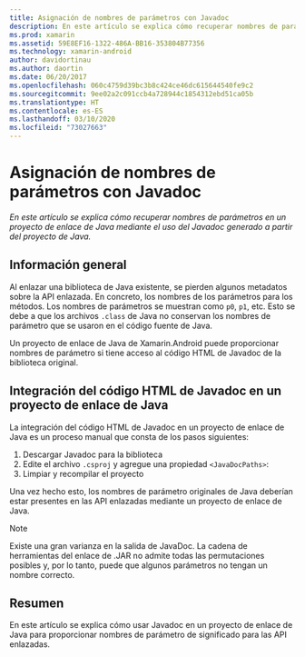 ```yaml
---
title: Asignación de nombres de parámetros con Javadoc
description: En este artículo se explica cómo recuperar nombres de parámetros en un proyecto de enlace de Java mediante el uso del Javadoc generado a partir del proyecto de Java.
ms.prod: xamarin
ms.assetid: 59E8EF16-1322-486A-BB16-353804B77356
ms.technology: xamarin-android
author: davidortinau
ms.author: daortin
ms.date: 06/20/2017
ms.openlocfilehash: 060c4759d39bc3b8c424ce46dc615644540fe9c2
ms.sourcegitcommit: 9ee02a2c091ccb4a728944c1854312ebd51ca05b
ms.translationtype: HT
ms.contentlocale: es-ES
ms.lasthandoff: 03/10/2020
ms.locfileid: "73027663"
---
```

# <a name="naming-parameters-with-javadoc"></a>Asignación de nombres de parámetros con Javadoc

_En este artículo se explica cómo recuperar nombres de parámetros en un proyecto de enlace de Java mediante el uso del Javadoc generado a partir del proyecto de Java._

## <a name="overview"></a>Información general

Al enlazar una biblioteca de Java existente, se pierden algunos metadatos sobre la API enlazada. En concreto, los nombres de los parámetros para los métodos. Los nombres de parámetros se muestran como `p0`, `p1`, etc. Esto se debe a que los archivos `.class` de Java no conservan los nombres de parámetro que se usaron en el código fuente de Java. 

Un proyecto de enlace de Java de Xamarin.Android puede proporcionar nombres de parámetro si tiene acceso al código HTML de Javadoc de la biblioteca original. 

## <a name="integrating-javadoc-html-into-a-java-binding-project"></a>Integración del código HTML de Javadoc en un proyecto de enlace de Java

La integración del código HTML de Javadoc en un proyecto de enlace de Java es un proceso manual que consta de los pasos siguientes: 

1. Descargar Javadoc para la biblioteca
2. Edite el archivo `.csproj` y agregue una propiedad `<JavaDocPaths>`:
3. Limpiar y recompilar el proyecto

Una vez hecho esto, los nombres de parámetro originales de Java deberían estar presentes en las API enlazadas mediante un proyecto de enlace de Java. 

> [!NOTE]
> Existe una gran varianza en la salida de JavaDoc. La cadena de herramientas del enlace de .JAR no admite todas las permutaciones posibles y, por lo tanto, puede que algunos parámetros no tengan un nombre correcto.

## <a name="summary"></a>Resumen

En este artículo se explica cómo usar Javadoc en un proyecto de enlace de Java para proporcionar nombres de parámetro de significado para las API enlazadas. 
